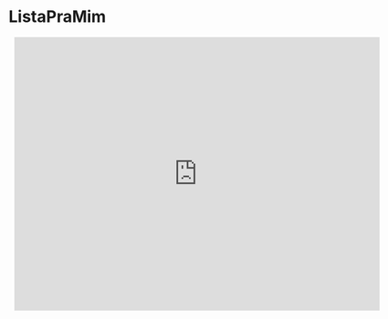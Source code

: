 # ListaPraMim

<div style="width: 640px; height: 480px; margin: 10px; position: relative;"><iframe allowfullscreen frameborder="0" style="width:640px; height:480px" src="https://www.lucidchart.com/documents/embeddedchart/bd45ade6-38cc-40da-895c-167d0aa75947" id="WI.LGgfCl9iI"></iframe></div>
